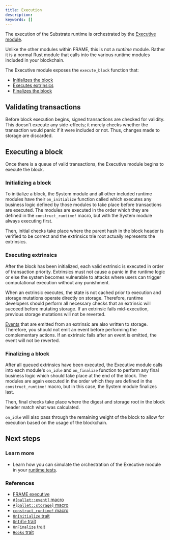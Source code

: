 ```yaml
---
title: Execution
description:
keywords: []
---
```


The execution of the Substrate runtime is orchestrated by the [Executive module](/reference/frame-pallets#executive-module).

Unlike the other modules within FRAME, this is not a _runtime_ module. Rather it is a normal Rust module
that calls into the various runtime modules included in your blockchain.

The Executive module exposes the `execute_block` function that:

- [Initializes the block](#initializing-a-block)
- [Executes extrinsics](#executing-extrinsics)
- [Finalizes the block](#finalizing-a-block)

## Validating transactions

Before block execution begins, signed transactions are checked for validity. This doesn't execute any
side-effects; it merely checks whether the transaction would panic if it were included or not. Thus,
changes made to storage are discarded.

## Executing a block

Once there is a queue of valid transactions, the Executive module begins to execute the block.

### Initializing a block

To initialize a block, the System module and all other included runtime modules have their
`on_initialize` function called which executes any business logic defined by those modules to take
place before transactions are executed. The modules are executed in the order which they are defined
in the `construct_runtime!` macro, but with the System module always executing first.

Then, initial checks take place where the parent hash in the block header is verified to be correct
and the extrinsics trie root actually represents the extrinsics.

### Executing extrinsics

After the block has been initialized, each valid extrinsic is executed in order of transaction
priority. Extrinsics must not cause a panic in the runtime logic or else the system becomes
vulnerable to attacks where users can trigger computational execution without any punishment.

When an extrinsic executes, the state is not cached prior to execution and storage mutations operate
directly on storage. Therefore, runtime developers should perform all necessary checks that an
extrinsic will succeed before mutating storage. If an extrinsic fails mid-execution, previous
storage mutations will not be reverted.

[Events](/main-docs/build/events-errors) that are emitted from an extrinsic are also written to storage. Therefore, you
should not emit an event before performing the complementary actions. If an extrinsic fails after an
event is emitted, the event will not be reverted.

### Finalizing a block

After all queued extrinsics have been executed, the Executive module calls into each module's
`on_idle` and `on_finalize` function to perform any final business logic which should take place at the end of the
block. The modules are again executed in the order which they are defined in the
`construct_runtime!` macro, but in this case, the System module finalizes last.

Then, final checks take place where the digest and storage root in the block header match what was
calculated.

`on_idle` will also pass through the remaining weight of the block to allow for execution based on the
usage of the blockchain.

## Next steps

### Learn more

- Learn how you can simulate the orchestration of the Executive module in your
  [runtime tests](/v3/runtime/testing).

### References

- [FRAME executive](/rustdocs/latest/frame_executive/index.html)
- [`#[pallet::event]` macro](/rustdocs/latest/frame_support/attr.pallet.html#event-palletevent-optional)
- [`#[pallet::storage]` macro](/rustdocs/latest/frame_support/attr.pallet.html#storage-palletstorage-optional)
- [`construct_runtime!` macro](/rustdocs/latest/frame_support/macro.construct_runtime.html)
- [`OnInitialize` trait](/rustdocs/latest/frame_support/traits/trait.OnInitialize.html)
- [`OnIdle` trait](/rustdocs/latest/frame_support/traits/trait.OnIdle.html)
- [`OnFinalize` trait](/rustdocs/latest/frame_support/traits/trait.OnFinalize.html)
- [`Hooks` trait](/rustdocs/latest/frame_support/traits/trait.Hooks.html)
